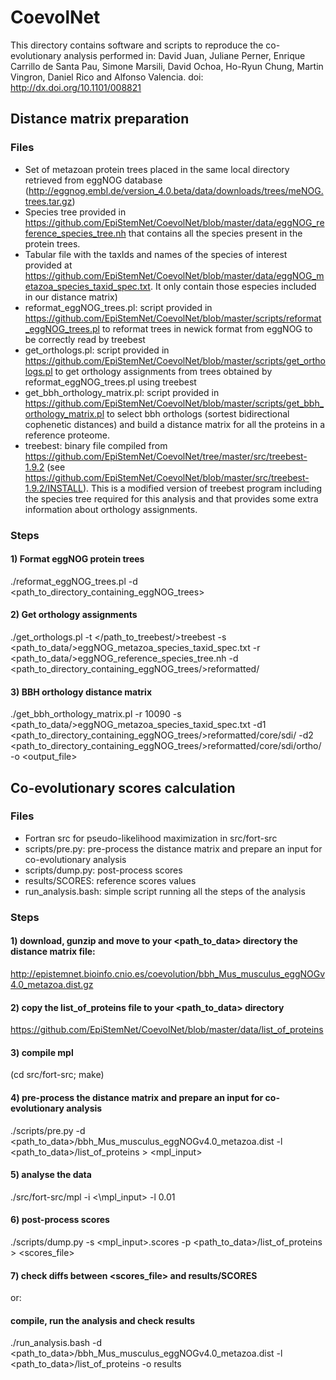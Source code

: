 # CoevolNet

This directory contains software and scripts to reproduce the co-evolutionary analysis performed in: David Juan, Juliane Perner, Enrique Carrillo de Santa Pau, Simone Marsili, David Ochoa, Ho-Ryun Chung, Martin Vingron, Daniel Rico and Alfonso Valencia. doi: http://dx.doi.org/10.1101/008821

## Distance matrix preparation

### Files

-  Set of metazoan protein trees placed in the same local directory retrieved from eggNOG database (http://eggnog.embl.de/version_4.0.beta/data/downloads/trees/meNOG.trees.tar.gz)
-  Species tree provided in https://github.com/EpiStemNet/CoevolNet/blob/master/data/eggNOG_reference_species_tree.nh that contains all the species present in the protein trees.
-  Tabular file with the taxIds and names of the species of interest provided at https://github.com/EpiStemNet/CoevolNet/blob/master/data/eggNOG_metazoa_species_taxid_spec.txt. It only contain those especies included in our distance matrix)
-  reformat_eggNOG_trees.pl: script provided in https://github.com/EpiStemNet/CoevolNet/blob/master/scripts/reformat_eggNOG_trees.pl to reformat trees in newick format from eggNOG to be correctly read by treebest
-  get_orthologs.pl: script provided in https://github.com/EpiStemNet/CoevolNet/blob/master/scripts/get_orthologs.pl to get orthology assignments from trees obtained by reformat_eggNOG_trees.pl using treebest
-  get_bbh_orthology_matrix.pl: script provided in https://github.com/EpiStemNet/CoevolNet/blob/master/scripts/get_bbh_orthology_matrix.pl to select bbh orthologs (sortest bidirectional cophenetic distances) and build a distance matrix for all the proteins in a reference proteome.
-  treebest: binary file compiled from https://github.com/EpiStemNet/CoevolNet/tree/master/src/treebest-1.9.2 (see https://github.com/EpiStemNet/CoevolNet/blob/master/src/treebest-1.9.2/INSTALL). This is a modified version of treebest program including the species tree required for this analysis and that provides some extra information about orthology assignments.

### Steps

#### 1) Format eggNOG protein trees

./reformat_eggNOG_trees.pl -d \<path_to_directory_containing_eggNOG_trees\>

#### 2) Get orthology assignments

./get_orthologs.pl -t \</path_to_treebest/\>treebest -s \<path_to_data/\>eggNOG_metazoa_species_taxid_spec.txt -r \<path_to_data/\>eggNOG_reference_species_tree.nh -d \<path_to_directory_containing_eggNOG_trees/\>reformatted/

#### 3) BBH orthology distance matrix

./get_bbh_orthology_matrix.pl -r 10090  -s \<path_to_data/\>eggNOG_metazoa_species_taxid_spec.txt -d1 \<path_to_directory_containing_eggNOG_trees/\>reformatted/core/sdi/ -d2 \<path_to_directory_containing_eggNOG_trees/\>reformatted/core/sdi/ortho/ -o \<output_file\>

## Co-evolutionary scores calculation

### Files

- Fortran src for pseudo-likelihood maximization in src/fort-src
- scripts/pre.py: pre-process the distance matrix and prepare an input for co-evolutionary analysis
- scripts/dump.py: post-process scores 
- results/SCORES: reference scores values 
- run_analysis.bash: simple script running all the steps of the analysis

### Steps

#### 1) download, gunzip and move to your \<path\_to\_data\> directory the distance matrix file: 

http://epistemnet.bioinfo.cnio.es/coevolution/bbh_Mus_musculus_eggNOGv4.0_metazoa.dist.gz

#### 2) copy the list\_of\_proteins file to your \<path\_to\_data\> directory

https://github.com/EpiStemNet/CoevolNet/blob/master/data/list_of_proteins

#### 3) compile mpl 
(cd src/fort-src; make)

#### 4) pre-process the distance matrix and prepare an input for co-evolutionary analysis
./scripts/pre.py -d \<path\_to\_data\>/bbh_Mus_musculus_eggNOGv4.0_metazoa.dist -l \<path\_to\_data\>/list_of_proteins \> \<mpl\_input\>

#### 5) analyse the data 
./src/fort-src/mpl -i <\mpl\_input\> -l 0.01 

#### 6) post-process scores 
./scripts/dump.py -s \<mpl\_input\>.scores -p \<path\_to\_data\>/list_of_proteins \> \<scores\_file\>

#### 7) check diffs between \<scores\_file\> and results/SCORES

or: 

#### compile, run the analysis and check results 
./run_analysis.bash -d \<path\_to\_data\>/bbh_Mus_musculus_eggNOGv4.0_metazoa.dist -l \<path\_to\_data\>/list_of_proteins -o results








